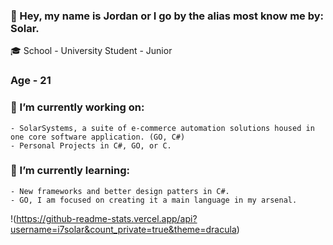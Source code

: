### 👋 Hey, my name is Jordan or I go by the alias most know me by: Solar.

🎓 School - University Student - Junior

### Age - 21

### 🔭 I’m currently working on:
    - SolarSystems, a suite of e-commerce automation solutions housed in one core software application. (GO, C#)
    - Personal Projects in C#, GO, or C.

### 🌱 I’m currently learning:
    - New frameworks and better design patters in C#.
    - GO, I am focused on creating it a main language in my arsenal. 
    

!(https://github-readme-stats.vercel.app/api?username=i7solar&count_private=true&theme=dracula)
